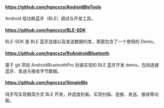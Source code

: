 #### https://github.com/hgncxzy/AndroidBleTools

Android 低功耗蓝牙（BLE）调试与开发工具。

#### https://github.com/hgncxzy/BLE-SDK

BLE-SDK 是 BLE 蓝牙连接以及发送数据的库，里面包含了一个使用的 Demo。

#### https://github.com/hgncxzy/RxAndroidBluetooth

基于 git 项目 AndroidBluetoothPro 封装实现的 BLE 蓝牙开发 demo。包括连接蓝牙、发送与接收字节数据。

#### https://github.com/hgncxzy/SimpleBle

纯手写实现极简方式 BLE 开发，并适度封装。实现扫描、连接、发送、接收等功能。